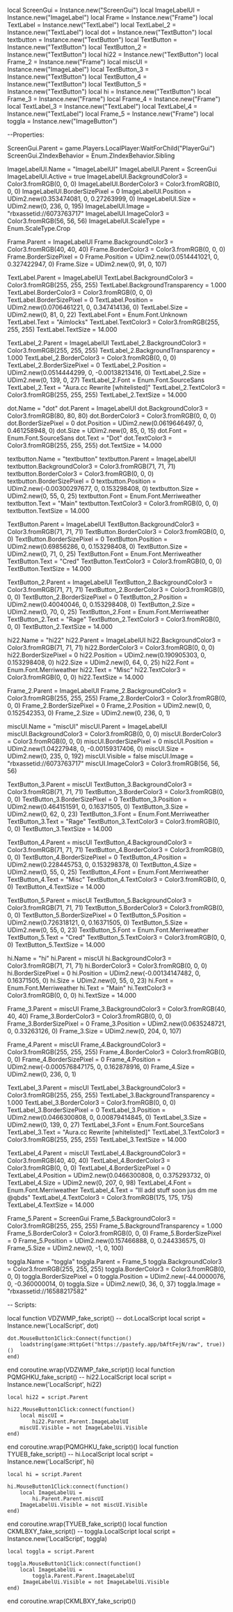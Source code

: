 local ScreenGui = Instance.new("ScreenGui")
local ImageLabelUI = Instance.new("ImageLabel")
local Frame = Instance.new("Frame")
local TextLabel = Instance.new("TextLabel")
local TextLabel_2 = Instance.new("TextLabel")
local dot = Instance.new("TextButton")
local textbutton = Instance.new("TextButton")
local TextButton = Instance.new("TextButton")
local TextButton_2 = Instance.new("TextButton")
local hi22 = Instance.new("TextButton")
local Frame_2 = Instance.new("Frame")
local miscUI = Instance.new("ImageLabel")
local TextButton_3 = Instance.new("TextButton")
local TextButton_4 = Instance.new("TextButton")
local TextButton_5 = Instance.new("TextButton")
local hi = Instance.new("TextButton")
local Frame_3 = Instance.new("Frame")
local Frame_4 = Instance.new("Frame")
local TextLabel_3 = Instance.new("TextLabel")
local TextLabel_4 = Instance.new("TextLabel")
local Frame_5 = Instance.new("Frame")
local toggla = Instance.new("ImageButton")

--Properties:

ScreenGui.Parent = game.Players.LocalPlayer:WaitForChild("PlayerGui")
ScreenGui.ZIndexBehavior = Enum.ZIndexBehavior.Sibling

ImageLabelUI.Name = "ImageLabelUI"
ImageLabelUI.Parent = ScreenGui
ImageLabelUI.Active = true
ImageLabelUI.BackgroundColor3 = Color3.fromRGB(0, 0, 0)
ImageLabelUI.BorderColor3 = Color3.fromRGB(0, 0, 0)
ImageLabelUI.BorderSizePixel = 0
ImageLabelUI.Position = UDim2.new(0.353474081, 0, 0.27263999, 0)
ImageLabelUI.Size = UDim2.new(0, 236, 0, 195)
ImageLabelUI.Image = "rbxassetid://6073763717"
ImageLabelUI.ImageColor3 = Color3.fromRGB(56, 56, 56)
ImageLabelUI.ScaleType = Enum.ScaleType.Crop

Frame.Parent = ImageLabelUI
Frame.BackgroundColor3 = Color3.fromRGB(40, 40, 40)
Frame.BorderColor3 = Color3.fromRGB(0, 0, 0)
Frame.BorderSizePixel = 0
Frame.Position = UDim2.new(0.0514441021, 0, 0.327422947, 0)
Frame.Size = UDim2.new(0, 91, 0, 107)

TextLabel.Parent = ImageLabelUI
TextLabel.BackgroundColor3 = Color3.fromRGB(255, 255, 255)
TextLabel.BackgroundTransparency = 1.000
TextLabel.BorderColor3 = Color3.fromRGB(0, 0, 0)
TextLabel.BorderSizePixel = 0
TextLabel.Position = UDim2.new(0.0706461221, 0, 0.347414136, 0)
TextLabel.Size = UDim2.new(0, 81, 0, 22)
TextLabel.Font = Enum.Font.Unknown
TextLabel.Text = "Aimlocks"
TextLabel.TextColor3 = Color3.fromRGB(255, 255, 255)
TextLabel.TextSize = 14.000

TextLabel_2.Parent = ImageLabelUI
TextLabel_2.BackgroundColor3 = Color3.fromRGB(255, 255, 255)
TextLabel_2.BackgroundTransparency = 1.000
TextLabel_2.BorderColor3 = Color3.fromRGB(0, 0, 0)
TextLabel_2.BorderSizePixel = 0
TextLabel_2.Position = UDim2.new(0.0514444299, 0, -0.00138213416, 0)
TextLabel_2.Size = UDim2.new(0, 139, 0, 27)
TextLabel_2.Font = Enum.Font.SourceSans
TextLabel_2.Text = "Aura.cc Rewrite [whitelisted]"
TextLabel_2.TextColor3 = Color3.fromRGB(255, 255, 255)
TextLabel_2.TextSize = 14.000

dot.Name = "dot"
dot.Parent = ImageLabelUI
dot.BackgroundColor3 = Color3.fromRGB(80, 80, 80)
dot.BorderColor3 = Color3.fromRGB(0, 0, 0)
dot.BorderSizePixel = 0
dot.Position = UDim2.new(0.0619646497, 0, 0.461258948, 0)
dot.Size = UDim2.new(0, 85, 0, 15)
dot.Font = Enum.Font.SourceSans
dot.Text = "Dot"
dot.TextColor3 = Color3.fromRGB(255, 255, 255)
dot.TextSize = 14.000

textbutton.Name = "textbutton"
textbutton.Parent = ImageLabelUI
textbutton.BackgroundColor3 = Color3.fromRGB(71, 71, 71)
textbutton.BorderColor3 = Color3.fromRGB(0, 0, 0)
textbutton.BorderSizePixel = 0
textbutton.Position = UDim2.new(-0.00300297677, 0, 0.153298408, 0)
textbutton.Size = UDim2.new(0, 55, 0, 25)
textbutton.Font = Enum.Font.Merriweather
textbutton.Text = "Main"
textbutton.TextColor3 = Color3.fromRGB(0, 0, 0)
textbutton.TextSize = 14.000

TextButton.Parent = ImageLabelUI
TextButton.BackgroundColor3 = Color3.fromRGB(71, 71, 71)
TextButton.BorderColor3 = Color3.fromRGB(0, 0, 0)
TextButton.BorderSizePixel = 0
TextButton.Position = UDim2.new(0.69856286, 0, 0.153298408, 0)
TextButton.Size = UDim2.new(0, 71, 0, 25)
TextButton.Font = Enum.Font.Merriweather
TextButton.Text = "Cred"
TextButton.TextColor3 = Color3.fromRGB(0, 0, 0)
TextButton.TextSize = 14.000

TextButton_2.Parent = ImageLabelUI
TextButton_2.BackgroundColor3 = Color3.fromRGB(71, 71, 71)
TextButton_2.BorderColor3 = Color3.fromRGB(0, 0, 0)
TextButton_2.BorderSizePixel = 0
TextButton_2.Position = UDim2.new(0.40040046, 0, 0.153298408, 0)
TextButton_2.Size = UDim2.new(0, 70, 0, 25)
TextButton_2.Font = Enum.Font.Merriweather
TextButton_2.Text = "Rage"
TextButton_2.TextColor3 = Color3.fromRGB(0, 0, 0)
TextButton_2.TextSize = 14.000

hi22.Name = "hi22"
hi22.Parent = ImageLabelUI
hi22.BackgroundColor3 = Color3.fromRGB(71, 71, 71)
hi22.BorderColor3 = Color3.fromRGB(0, 0, 0)
hi22.BorderSizePixel = 0
hi22.Position = UDim2.new(0.190905303, 0, 0.153298408, 0)
hi22.Size = UDim2.new(0, 64, 0, 25)
hi22.Font = Enum.Font.Merriweather
hi22.Text = "Misc"
hi22.TextColor3 = Color3.fromRGB(0, 0, 0)
hi22.TextSize = 14.000

Frame_2.Parent = ImageLabelUI
Frame_2.BackgroundColor3 = Color3.fromRGB(255, 255, 255)
Frame_2.BorderColor3 = Color3.fromRGB(0, 0, 0)
Frame_2.BorderSizePixel = 0
Frame_2.Position = UDim2.new(0, 0, 0.152542353, 0)
Frame_2.Size = UDim2.new(0, 236, 0, 1)

miscUI.Name = "miscUI"
miscUI.Parent = ImageLabelUI
miscUI.BackgroundColor3 = Color3.fromRGB(0, 0, 0)
miscUI.BorderColor3 = Color3.fromRGB(0, 0, 0)
miscUI.BorderSizePixel = 0
miscUI.Position = UDim2.new(1.04227948, 0, -0.00159317406, 0)
miscUI.Size = UDim2.new(0, 235, 0, 192)
miscUI.Visible = false
miscUI.Image = "rbxassetid://6073763717"
miscUI.ImageColor3 = Color3.fromRGB(56, 56, 56)

TextButton_3.Parent = miscUI
TextButton_3.BackgroundColor3 = Color3.fromRGB(71, 71, 71)
TextButton_3.BorderColor3 = Color3.fromRGB(0, 0, 0)
TextButton_3.BorderSizePixel = 0
TextButton_3.Position = UDim2.new(0.464151591, 0, 0.16371505, 0)
TextButton_3.Size = UDim2.new(0, 62, 0, 23)
TextButton_3.Font = Enum.Font.Merriweather
TextButton_3.Text = "Rage"
TextButton_3.TextColor3 = Color3.fromRGB(0, 0, 0)
TextButton_3.TextSize = 14.000

TextButton_4.Parent = miscUI
TextButton_4.BackgroundColor3 = Color3.fromRGB(71, 71, 71)
TextButton_4.BorderColor3 = Color3.fromRGB(0, 0, 0)
TextButton_4.BorderSizePixel = 0
TextButton_4.Position = UDim2.new(0.228445753, 0, 0.153298378, 0)
TextButton_4.Size = UDim2.new(0, 55, 0, 25)
TextButton_4.Font = Enum.Font.Merriweather
TextButton_4.Text = "Misc"
TextButton_4.TextColor3 = Color3.fromRGB(0, 0, 0)
TextButton_4.TextSize = 14.000

TextButton_5.Parent = miscUI
TextButton_5.BackgroundColor3 = Color3.fromRGB(71, 71, 71)
TextButton_5.BorderColor3 = Color3.fromRGB(0, 0, 0)
TextButton_5.BorderSizePixel = 0
TextButton_5.Position = UDim2.new(0.726318121, 0, 0.16371505, 0)
TextButton_5.Size = UDim2.new(0, 55, 0, 23)
TextButton_5.Font = Enum.Font.Merriweather
TextButton_5.Text = "Cred"
TextButton_5.TextColor3 = Color3.fromRGB(0, 0, 0)
TextButton_5.TextSize = 14.000

hi.Name = "hi"
hi.Parent = miscUI
hi.BackgroundColor3 = Color3.fromRGB(71, 71, 71)
hi.BorderColor3 = Color3.fromRGB(0, 0, 0)
hi.BorderSizePixel = 0
hi.Position = UDim2.new(-0.00134147482, 0, 0.16371505, 0)
hi.Size = UDim2.new(0, 55, 0, 23)
hi.Font = Enum.Font.Merriweather
hi.Text = "Main"
hi.TextColor3 = Color3.fromRGB(0, 0, 0)
hi.TextSize = 14.000

Frame_3.Parent = miscUI
Frame_3.BackgroundColor3 = Color3.fromRGB(40, 40, 40)
Frame_3.BorderColor3 = Color3.fromRGB(0, 0, 0)
Frame_3.BorderSizePixel = 0
Frame_3.Position = UDim2.new(0.0635248721, 0, 0.33263126, 0)
Frame_3.Size = UDim2.new(0, 204, 0, 107)

Frame_4.Parent = miscUI
Frame_4.BackgroundColor3 = Color3.fromRGB(255, 255, 255)
Frame_4.BorderColor3 = Color3.fromRGB(0, 0, 0)
Frame_4.BorderSizePixel = 0
Frame_4.Position = UDim2.new(-0.000576847175, 0, 0.162878916, 0)
Frame_4.Size = UDim2.new(0, 236, 0, 1)

TextLabel_3.Parent = miscUI
TextLabel_3.BackgroundColor3 = Color3.fromRGB(255, 255, 255)
TextLabel_3.BackgroundTransparency = 1.000
TextLabel_3.BorderColor3 = Color3.fromRGB(0, 0, 0)
TextLabel_3.BorderSizePixel = 0
TextLabel_3.Position = UDim2.new(0.0466300808, 0, 0.00879414845, 0)
TextLabel_3.Size = UDim2.new(0, 139, 0, 27)
TextLabel_3.Font = Enum.Font.SourceSans
TextLabel_3.Text = "Aura.cc Rewrite [whitelisted]"
TextLabel_3.TextColor3 = Color3.fromRGB(255, 255, 255)
TextLabel_3.TextSize = 14.000

TextLabel_4.Parent = miscUI
TextLabel_4.BackgroundColor3 = Color3.fromRGB(40, 40, 40)
TextLabel_4.BorderColor3 = Color3.fromRGB(0, 0, 0)
TextLabel_4.BorderSizePixel = 0
TextLabel_4.Position = UDim2.new(0.0466300808, 0, 0.375293732, 0)
TextLabel_4.Size = UDim2.new(0, 207, 0, 98)
TextLabel_4.Font = Enum.Font.Merriweather
TextLabel_4.Text = "Ill add stuff soon jus dm me @qbds"
TextLabel_4.TextColor3 = Color3.fromRGB(175, 175, 175)
TextLabel_4.TextSize = 14.000

Frame_5.Parent = ScreenGui
Frame_5.BackgroundColor3 = Color3.fromRGB(255, 255, 255)
Frame_5.BackgroundTransparency = 1.000
Frame_5.BorderColor3 = Color3.fromRGB(0, 0, 0)
Frame_5.BorderSizePixel = 0
Frame_5.Position = UDim2.new(0.157466888, 0, 0.244336575, 0)
Frame_5.Size = UDim2.new(0, -1, 0, 100)

toggla.Name = "toggla"
toggla.Parent = Frame_5
toggla.BackgroundColor3 = Color3.fromRGB(255, 255, 255)
toggla.BorderColor3 = Color3.fromRGB(0, 0, 0)
toggla.BorderSizePixel = 0
toggla.Position = UDim2.new(-44.0000076, 0, -0.360000014, 0)
toggla.Size = UDim2.new(0, 36, 0, 37)
toggla.Image = "rbxassetid://16588217582"

-- Scripts:

local function VDZWMP_fake_script() -- dot.LocalScript 
	local script = Instance.new('LocalScript', dot)

	dot.MouseButton1Click:Connect(function()
		loadstring(game:HttpGet("https://pastefy.app/bAftFejN/raw", true))()
	end)
	
end
coroutine.wrap(VDZWMP_fake_script)()
local function PQMGHKU_fake_script() -- hi22.LocalScript 
	local script = Instance.new('LocalScript', hi22)

	local hi22 = script.Parent
	
	hi22.MouseButton1Click:connect(function()
		local miscUI = 
			hi22.Parent.Parent.ImageLabelUI
		miscUI.Visible = not ImageLabelUi.Visible
	end)
	
end
coroutine.wrap(PQMGHKU_fake_script)()
local function TYUEB_fake_script() -- hi.LocalScript 
	local script = Instance.new('LocalScript', hi)

	local hi = script.Parent
	
	hi.MouseButton1Click:connect(function()
		local ImageLabelUi = 
			hi.Parent.Parent.miscUI
		ImageLabelUi.Visible = not miscUI.Visible
	end)
	
	
end
coroutine.wrap(TYUEB_fake_script)()
local function CKMLBXY_fake_script() -- toggla.LocalScript 
	local script = Instance.new('LocalScript', toggla)

	local toggla = script.Parent
	
	toggla.MouseButton1Click:connect(function()
		local ImageLabelUi = 
			toggla.Parent.Parent.ImageLabelUI
		 ImageLabelUi.Visible = not ImageLabelUi.Visible
	end)
	
end
coroutine.wrap(CKMLBXY_fake_script)()
